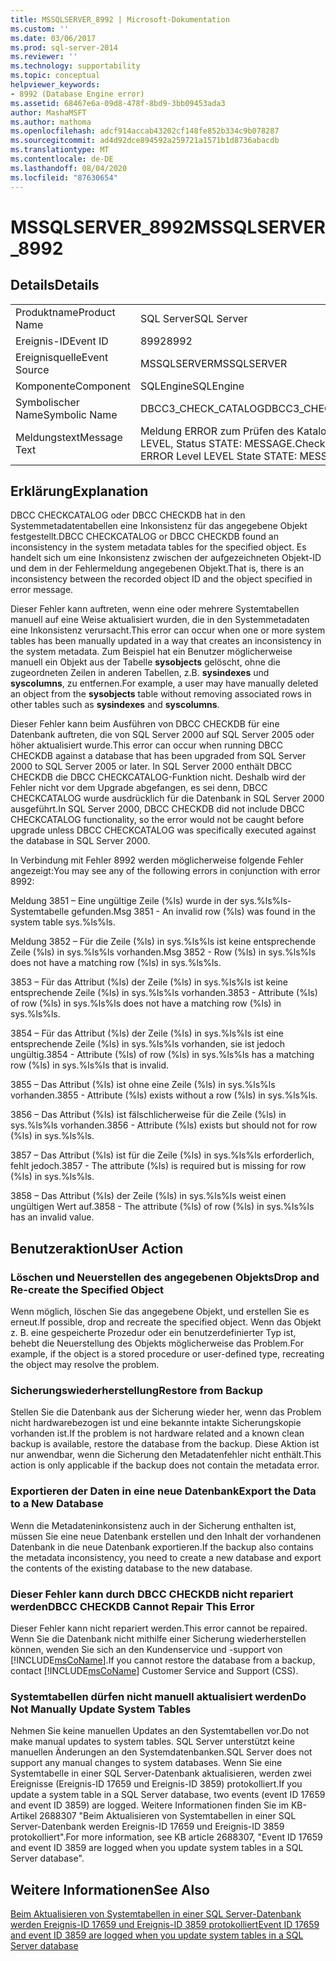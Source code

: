 ```yaml
---
title: MSSQLSERVER_8992 | Microsoft-Dokumentation
ms.custom: ''
ms.date: 03/06/2017
ms.prod: sql-server-2014
ms.reviewer: ''
ms.technology: supportability
ms.topic: conceptual
helpviewer_keywords:
- 8992 (Database Engine error)
ms.assetid: 68467e6a-09d8-478f-8bd9-3bb09453ada3
author: MashaMSFT
ms.author: mathoma
ms.openlocfilehash: adcf914accab43202cf148fe852b334c9b078287
ms.sourcegitcommit: ad4d92dce894592a259721a1571b1d8736abacdb
ms.translationtype: MT
ms.contentlocale: de-DE
ms.lasthandoff: 08/04/2020
ms.locfileid: "87630654"
---
```

# <a name="mssqlserver_8992"></a><span data-ttu-id="619c5-102">MSSQLSERVER_8992</span><span class="sxs-lookup"><span data-stu-id="619c5-102">MSSQLSERVER_8992</span></span>
    
## <a name="details"></a><span data-ttu-id="619c5-103">Details</span><span class="sxs-lookup"><span data-stu-id="619c5-103">Details</span></span>  
  
|||  
|-|-|  
|<span data-ttu-id="619c5-104">Produktname</span><span class="sxs-lookup"><span data-stu-id="619c5-104">Product Name</span></span>|<span data-ttu-id="619c5-105">SQL Server</span><span class="sxs-lookup"><span data-stu-id="619c5-105">SQL Server</span></span>|  
|<span data-ttu-id="619c5-106">Ereignis-ID</span><span class="sxs-lookup"><span data-stu-id="619c5-106">Event ID</span></span>|<span data-ttu-id="619c5-107">8992</span><span class="sxs-lookup"><span data-stu-id="619c5-107">8992</span></span>|  
|<span data-ttu-id="619c5-108">Ereignisquelle</span><span class="sxs-lookup"><span data-stu-id="619c5-108">Event Source</span></span>|<span data-ttu-id="619c5-109">MSSQLSERVER</span><span class="sxs-lookup"><span data-stu-id="619c5-109">MSSQLSERVER</span></span>|  
|<span data-ttu-id="619c5-110">Komponente</span><span class="sxs-lookup"><span data-stu-id="619c5-110">Component</span></span>|<span data-ttu-id="619c5-111">SQLEngine</span><span class="sxs-lookup"><span data-stu-id="619c5-111">SQLEngine</span></span>|  
|<span data-ttu-id="619c5-112">Symbolischer Name</span><span class="sxs-lookup"><span data-stu-id="619c5-112">Symbolic Name</span></span>|<span data-ttu-id="619c5-113">DBCC3_CHECK_CATALOG</span><span class="sxs-lookup"><span data-stu-id="619c5-113">DBCC3_CHECK_CATALOG</span></span>|  
|<span data-ttu-id="619c5-114">Meldungstext</span><span class="sxs-lookup"><span data-stu-id="619c5-114">Message Text</span></span>|<span data-ttu-id="619c5-115">Meldung ERROR zum Prüfen des Katalogs, Ebene LEVEL, Status STATE: MESSAGE.</span><span class="sxs-lookup"><span data-stu-id="619c5-115">Check Catalog Msg ERROR Level LEVEL State STATE: MESSAGE.</span></span>|  
  
## <a name="explanation"></a><span data-ttu-id="619c5-116">Erklärung</span><span class="sxs-lookup"><span data-stu-id="619c5-116">Explanation</span></span>  
 <span data-ttu-id="619c5-117">DBCC CHECKCATALOG oder DBCC CHECKDB hat in den Systemmetadatentabellen eine Inkonsistenz für das angegebene Objekt festgestellt.</span><span class="sxs-lookup"><span data-stu-id="619c5-117">DBCC CHECKCATALOG or DBCC CHECKDB found an inconsistency in the system metadata tables for the specified object.</span></span> <span data-ttu-id="619c5-118">Es handelt sich um eine Inkonsistenz zwischen der aufgezeichneten Objekt-ID und dem in der Fehlermeldung angegebenen Objekt.</span><span class="sxs-lookup"><span data-stu-id="619c5-118">That is, there is an inconsistency between the recorded object ID and the object specified in error message.</span></span>  
  
 <span data-ttu-id="619c5-119">Dieser Fehler kann auftreten, wenn eine oder mehrere Systemtabellen manuell auf eine Weise aktualisiert wurden, die in den Systemmetadaten eine Inkonsistenz verursacht.</span><span class="sxs-lookup"><span data-stu-id="619c5-119">This error can occur when one or more system tables has been manually updated in a way that creates an inconsistency in the system metadata.</span></span> <span data-ttu-id="619c5-120">Zum Beispiel hat ein Benutzer möglicherweise manuell ein Objekt aus der Tabelle **sysobjects** gelöscht, ohne die zugeordneten Zeilen in anderen Tabellen, z.B. **sysindexes** und **syscolumns**, zu entfernen.</span><span class="sxs-lookup"><span data-stu-id="619c5-120">For example, a user may have manually deleted an object from the **sysobjects** table without removing associated rows in other tables such as **sysindexes** and **syscolumns**.</span></span>  
  
 <span data-ttu-id="619c5-121">Dieser Fehler kann beim Ausführen von DBCC CHECKDB für eine Datenbank auftreten, die von SQL Server 2000 auf SQL Server 2005 oder höher aktualisiert wurde.</span><span class="sxs-lookup"><span data-stu-id="619c5-121">This error can occur when running DBCC CHECKDB against a database that has been upgraded from SQL Server 2000 to SQL Server 2005 or later.</span></span> <span data-ttu-id="619c5-122">In SQL Server 2000 enthält DBCC CHECKDB die DBCC CHECKCATALOG-Funktion nicht. Deshalb wird der Fehler nicht vor dem Upgrade abgefangen, es sei denn, DBCC CHECKCATALOG wurde ausdrücklich für die Datenbank in SQL Server 2000 ausgeführt.</span><span class="sxs-lookup"><span data-stu-id="619c5-122">In SQL Server 2000, DBCC CHECKDB did not include DBCC CHECKCATALOG functionality, so the error would not be caught before upgrade unless DBCC CHECKCATALOG was specifically executed against the database in SQL Server 2000.</span></span>  
  
 <span data-ttu-id="619c5-123">In Verbindung mit Fehler 8992 werden möglicherweise folgende Fehler angezeigt:</span><span class="sxs-lookup"><span data-stu-id="619c5-123">You may see any of the following errors in conjunction with error 8992:</span></span>  
  
 <span data-ttu-id="619c5-124">Meldung 3851 – Eine ungültige Zeile (%ls) wurde in der sys.%ls%ls-Systemtabelle gefunden.</span><span class="sxs-lookup"><span data-stu-id="619c5-124">Msg 3851 - An invalid row (%ls) was found in the system table sys.%ls%ls.</span></span>  
  
 <span data-ttu-id="619c5-125">Meldung 3852 – Für die Zeile (%ls) in sys.%ls%ls ist keine entsprechende Zeile (%ls) in sys.%ls%ls vorhanden.</span><span class="sxs-lookup"><span data-stu-id="619c5-125">Msg 3852 - Row (%ls) in sys.%ls%ls does not have a matching row (%ls) in sys.%ls%ls.</span></span>  
  
 <span data-ttu-id="619c5-126">3853 – Für das Attribut (%ls) der Zeile (%ls) in sys.%ls%ls ist keine entsprechende Zeile (%ls) in sys.%ls%ls vorhanden.</span><span class="sxs-lookup"><span data-stu-id="619c5-126">3853 - Attribute (%ls) of row (%ls) in sys.%ls%ls does not have a matching row (%ls) in sys.%ls%ls.</span></span>  
  
 <span data-ttu-id="619c5-127">3854 – Für das Attribut (%ls) der Zeile (%ls) in sys.%ls%ls ist eine entsprechende Zeile (%ls) in sys.%ls%ls vorhanden, sie ist jedoch ungültig.</span><span class="sxs-lookup"><span data-stu-id="619c5-127">3854 - Attribute (%ls) of row (%ls) in sys.%ls%ls has a matching row (%ls) in sys.%ls%ls that is invalid.</span></span>  
  
 <span data-ttu-id="619c5-128">3855 – Das Attribut (%ls) ist ohne eine Zeile (%ls) in sys.%ls%ls vorhanden.</span><span class="sxs-lookup"><span data-stu-id="619c5-128">3855 - Attribute (%ls) exists without a row (%ls) in sys.%ls%ls.</span></span>  
  
 <span data-ttu-id="619c5-129">3856 – Das Attribut (%ls) ist fälschlicherweise für die Zeile (%ls) in sys.%ls%ls vorhanden.</span><span class="sxs-lookup"><span data-stu-id="619c5-129">3856 - Attribute (%ls) exists but should not for row (%ls) in sys.%ls%ls.</span></span>  
  
 <span data-ttu-id="619c5-130">3857 – Das Attribut (%ls) ist für die Zeile (%ls) in sys.%ls%ls erforderlich, fehlt jedoch.</span><span class="sxs-lookup"><span data-stu-id="619c5-130">3857 - The attribute (%ls) is required but is missing for row (%ls) in sys.%ls%ls.</span></span>  
  
 <span data-ttu-id="619c5-131">3858 – Das Attribut (%ls) der Zeile (%ls) in sys.%ls%ls weist einen ungültigen Wert auf.</span><span class="sxs-lookup"><span data-stu-id="619c5-131">3858 - The attribute (%ls) of row (%ls) in sys.%ls%ls has an invalid value.</span></span>  
  
## <a name="user-action"></a><span data-ttu-id="619c5-132">Benutzeraktion</span><span class="sxs-lookup"><span data-stu-id="619c5-132">User Action</span></span>  
  
### <a name="drop-and-re-create-the-specified-object"></a><span data-ttu-id="619c5-133">Löschen und Neuerstellen des angegebenen Objekts</span><span class="sxs-lookup"><span data-stu-id="619c5-133">Drop and Re-create the Specified Object</span></span>  
 <span data-ttu-id="619c5-134">Wenn möglich, löschen Sie das angegebene Objekt, und erstellen Sie es erneut.</span><span class="sxs-lookup"><span data-stu-id="619c5-134">If possible, drop and recreate the specified object.</span></span> <span data-ttu-id="619c5-135">Wenn das Objekt z. B. eine gespeicherte Prozedur oder ein benutzerdefinierter Typ ist, behebt die Neuerstellung des Objekts möglicherweise das Problem.</span><span class="sxs-lookup"><span data-stu-id="619c5-135">For example, if the object is a stored procedure or user-defined type, recreating the object may resolve the problem.</span></span>  
  
### <a name="restore-from-backup"></a><span data-ttu-id="619c5-136">Sicherungswiederherstellung</span><span class="sxs-lookup"><span data-stu-id="619c5-136">Restore from Backup</span></span>  
 <span data-ttu-id="619c5-137">Stellen Sie die Datenbank aus der Sicherung wieder her, wenn das Problem nicht hardwarebezogen ist und eine bekannte intakte Sicherungskopie vorhanden ist.</span><span class="sxs-lookup"><span data-stu-id="619c5-137">If the problem is not hardware related and a known clean backup is available, restore the database from the backup.</span></span> <span data-ttu-id="619c5-138">Diese Aktion ist nur anwendbar, wenn die Sicherung den Metadatenfehler nicht enthält.</span><span class="sxs-lookup"><span data-stu-id="619c5-138">This action is only applicable if the backup does not contain the metadata error.</span></span>  
  
### <a name="export-the-data-to-a-new-database"></a><span data-ttu-id="619c5-139">Exportieren der Daten in eine neue Datenbank</span><span class="sxs-lookup"><span data-stu-id="619c5-139">Export the Data to a New Database</span></span>  
 <span data-ttu-id="619c5-140">Wenn die Metadateninkonsistenz auch in der Sicherung enthalten ist, müssen Sie eine neue Datenbank erstellen und den Inhalt der vorhandenen Datenbank in die neue Datenbank exportieren.</span><span class="sxs-lookup"><span data-stu-id="619c5-140">If the backup also contains the metadata inconsistency, you need to create a new database and export the contents of the existing database to the new database.</span></span>  
  
### <a name="dbcc-checkdb-cannot-repair-this-error"></a><span data-ttu-id="619c5-141">Dieser Fehler kann durch DBCC CHECKDB nicht repariert werden</span><span class="sxs-lookup"><span data-stu-id="619c5-141">DBCC CHECKDB Cannot Repair This Error</span></span>  
 <span data-ttu-id="619c5-142">Dieser Fehler kann nicht repariert werden.</span><span class="sxs-lookup"><span data-stu-id="619c5-142">This error cannot be repaired.</span></span>  <span data-ttu-id="619c5-143">Wenn Sie die Datenbank nicht mithilfe einer Sicherung wiederherstellen können, wenden Sie sich an den Kundenservice und -support von [!INCLUDE[msCoName](../../includes/msconame-md.md)].</span><span class="sxs-lookup"><span data-stu-id="619c5-143">If you cannot restore the database from a backup, contact [!INCLUDE[msCoName](../../includes/msconame-md.md)] Customer Service and Support (CSS).</span></span>  
  
### <a name="do-not-manually-update-system-tables"></a><span data-ttu-id="619c5-144">Systemtabellen dürfen nicht manuell aktualisiert werden</span><span class="sxs-lookup"><span data-stu-id="619c5-144">Do Not Manually Update System Tables</span></span>  
 <span data-ttu-id="619c5-145">Nehmen Sie keine manuellen Updates an den Systemtabellen vor.</span><span class="sxs-lookup"><span data-stu-id="619c5-145">Do not make manual updates to system tables.</span></span> <span data-ttu-id="619c5-146">SQL Server unterstützt keine manuellen Änderungen an den Systemdatenbanken.</span><span class="sxs-lookup"><span data-stu-id="619c5-146">SQL Server does not support any manual changes to system databases.</span></span> <span data-ttu-id="619c5-147">Wenn Sie eine Systemtabelle in einer SQL Server-Datenbank aktualisieren, werden zwei Ereignisse (Ereignis-ID 17659 und Ereignis-ID 3859) protokolliert.</span><span class="sxs-lookup"><span data-stu-id="619c5-147">If you update a system table in a SQL Server database, two events (event ID 17659 and event ID 3859) are logged.</span></span> <span data-ttu-id="619c5-148">Weitere Informationen finden Sie im KB-Artikel 2688307 "Beim Aktualisieren von Systemtabellen in einer SQL Server-Datenbank werden Ereignis-ID 17659 und Ereignis-ID 3859 protokolliert".</span><span class="sxs-lookup"><span data-stu-id="619c5-148">For more information, see KB article 2688307, "Event ID 17659 and event ID 3859 are logged when you update system tables in a SQL Server database".</span></span>  
  
## <a name="see-also"></a><span data-ttu-id="619c5-149">Weitere Informationen</span><span class="sxs-lookup"><span data-stu-id="619c5-149">See Also</span></span>  
 [<span data-ttu-id="619c5-150">Beim Aktualisieren von Systemtabellen in einer SQL Server-Datenbank werden Ereignis-ID 17659 und Ereignis-ID 3859 protokolliert</span><span class="sxs-lookup"><span data-stu-id="619c5-150">Event ID 17659 and event ID 3859 are logged when you update system tables in a SQL Server database</span></span>](https://support.microsoft.com/kb/2688307/EN-US)  
  
  
